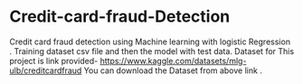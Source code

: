 # Credit-card-fraud-Detection
Credit card fraud detection using Machine learning with logistic Regression .
Training dataset csv file and then the model with test data.
Dataset for This project is link provided- https://www.kaggle.com/datasets/mlg-ulb/creditcardfraud
You can download the Dataset from above link .
